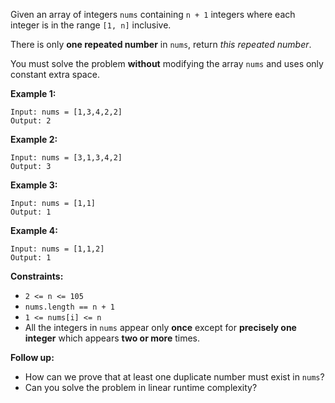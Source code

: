 Given an array of integers `nums` containing `n + 1` integers where each
integer is in the range `[1, n]` inclusive.

There is only **one repeated number** in `nums`, return _this  repeated
number_.

You must solve the problem **without** modifying the array `nums` and uses
only constant extra space.



**Example 1:**

    
    
    Input: nums = [1,3,4,2,2]
    Output: 2
    

**Example 2:**

    
    
    Input: nums = [3,1,3,4,2]
    Output: 3
    

**Example 3:**

    
    
    Input: nums = [1,1]
    Output: 1
    

**Example 4:**

    
    
    Input: nums = [1,1,2]
    Output: 1
    



**Constraints:**

  * `2 <= n <= 105`
  * `nums.length == n + 1`
  * `1 <= nums[i] <= n`
  * All the integers in `nums` appear only **once** except for **precisely one integer** which appears **two or more** times.



**Follow up:**

  * How can we prove that at least one duplicate number must exist in `nums`?
  * Can you solve the problem in linear runtime complexity?


